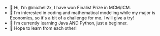 - 👋 Hi, I’m @michell2x, I have won Finalist Prize in MCM/ICM.
- 👀 I’m interested in coding and mathematical modeling while my major is Economics, so it's a bit of a challenge for me. I will give a try!
- 🌱 I’m currently learning Java AND Python, just a beginner.
- 💞️ Hope to learn from each other!

<!---
michell2x/michell2x is a ✨ special ✨ repository because its `README.md` (this file) appears on your GitHub profile.
You can click the Preview link to take a look at your changes.
--->
